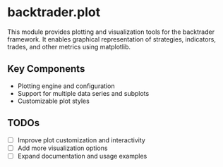 # backtrader.plot

This module provides plotting and visualization tools for the backtrader framework.
It enables graphical representation of strategies, indicators, trades, and other
metrics using matplotlib.

## Key Components

- Plotting engine and configuration
- Support for multiple data series and subplots
- Customizable plot styles

## TODOs

- [ ] Improve plot customization and interactivity
- [ ] Add more visualization options
- [ ] Expand documentation and usage examples
